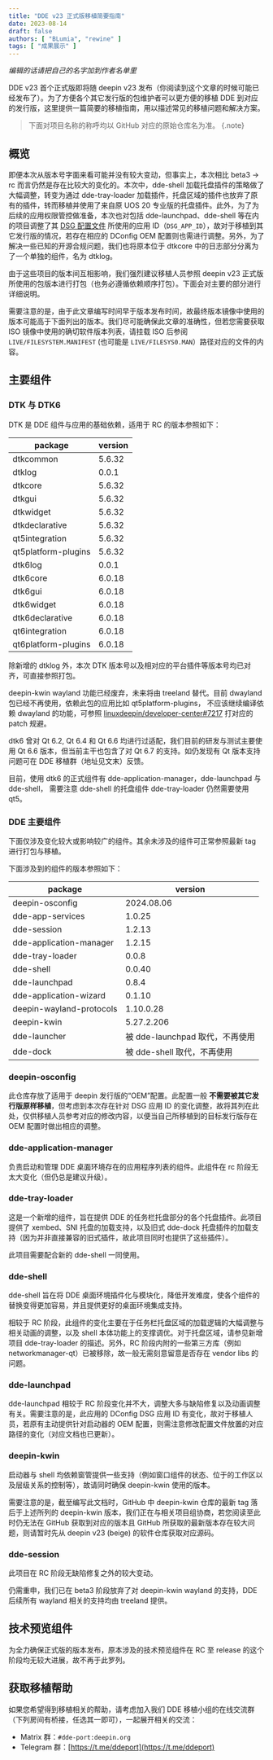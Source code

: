 ```yaml
---
title: "DDE v23 正式版移植简要指南"
date: 2023-08-14
draft: false
authors: [ "BLumia", "rewine" ]
tags: [ "成果展示" ]
---
```


*编辑的话请把自己的名字加到作者名单里*

DDE v23 首个正式版即将随 deepin v23 发布（你阅读到这个文章的时候可能已经发布了）。为了方便各个其它发行版的包维护者可以更方便的移植 DDE 到对应的发行版，这里提供一篇简要的移植指南，用以描述常见的移植问题和解决方案。

> 下面对项目名称的称呼均以 GitHub 对应的原始仓库名为准。
{.note}
> 

## 概览

即便本次从版本号字面来看可能并没有较大变动，但事实上，本次相比 beta3 -> rc 而言仍然是存在比较大的变化的。本次中，dde-shell 加载托盘插件的策略做了大幅调整，转变为通过 dde-tray-loader 加载插件，托盘区域的插件也放弃了原有的插件，转而移植并使用了来自原 UOS 20 专业版的托盘插件。此外，为了为后续的应用权限管控做准备，本次也对包括 dde-launchpad、dde-shell 等在内的项目调整了其 [DSG 配置文件](https://github.com/linuxdeepin/deepin-specifications/blob/master/unstable/%E9%85%8D%E7%BD%AE%E6%96%87%E4%BB%B6%E8%A7%84%E8%8C%83.md) 所使用的应用 ID（`DSG_APP_ID`），故对于移植到其它发行版的情况，若存在相应的 DConfig OEM 配置则也需进行调整。另外，为了解决一些已知的开源合规问题，我们也将原本位于 dtkcore 中的日志部分分离为了一个单独的组件，名为 dtklog。

由于这些项目的版本间互相影响，我们强烈建议移植人员参照 deepin v23 正式版所使用的包版本进行打包（也务必遵循依赖顺序打包）。下面会对主要的部分进行详细说明。

需要注意的是，由于此文章编写时间早于版本发布时间，故最终版本镜像中使用的版本可能高于下面列出的版本。我们尽可能确保此文章的准确性，但若您需要获取 ISO 镜像中使用的确切软件版本列表，请挂载 ISO 后参阅 `LIVE/FILESYSTEM.MANIFEST` (也可能是 `LIVE/FILESYS0.MAN`）路径对应的文件的内容。

## 主要组件

### DTK 与 DTK6

DTK 是 DDE 组件与应用的基础依赖，适用于 RC 的版本参照如下：

| package | version |
| --- | --- |
| dtkcommon | 5.6.32 |
| dtklog | 0.0.1 |
| dtkcore | 5.6.32 |
| dtkgui | 5.6.32 |
| dtkwidget | 5.6.32 |
| dtkdeclarative | 5.6.32 |
| qt5integration | 5.6.32 |
| qt5platform-plugins | 5.6.32 |
| dtk6log | 0.0.1 |
| dtk6core | 6.0.18 |
| dtk6gui | 6.0.18 |
| dtk6widget | 6.0.18 |
| dtk6declarative | 6.0.18 |
| qt6integration | 6.0.18 |
| qt6platform-plugins | 6.0.18 |

除新增的 dtklog 外，本次 DTK 版本号以及相对应的平台插件等版本号均已对齐，可直接参照打包。

deepin-kwin wayland 功能已经废弃，未来将由 treeland 替代。目前 dwayland 包已经不再使用，依赖此包的应用比如 qt5platform-plugins， 不应该继续编译依赖 dwayland 的功能，可参照 [linuxdeepin/developer-center#7217](https://github.com/linuxdeepin/developer-center/issues/7217) 打对应的 patch 规避。

dtk6 曾对 Qt 6.2, Qt 6.4 和 Qt 6.6 均进行过适配，我们目前的研发与测试主要使用 Qt 6.6 版本，但当前主干也包含了对 Qt 6.7 的支持。如仍发现有 Qt 版本支持问题可在 DDE 移植群（地址见文末）反馈。

目前，使用 dtk6 的正式组件有 dde-application-manager，dde-launchpad 与 dde-shell， 需要注意 dde-shell 的托盘组件 dde-tray-loader 仍然需要使用 qt5。

### DDE 主要组件

下面仅涉及变化较大或影响较广的组件。其余未涉及的组件可正常参照最新 tag 进行打包与移植。

下面涉及到的组件的版本参照如下：

| package | version |
| --- | --- |
| deepin-osconfig | 2024.08.06 |
| dde-app-services | 1.0.25 |
| dde-session | 1.2.13 |
| dde-application-manager | 1.2.15 |
| dde-tray-loader | 0.0.8 |
| dde-shell | 0.0.40 |
| dde-launchpad | 0.8.4 |
| dde-application-wizard | 0.1.10 |
| deepin-wayland-protocols | 1.10.0.28 |
| deepin-kwin | 5.27.2.206 |
| dde-launcher | 被 dde-launchpad 取代，不再使用 |
| dde-dock | 被 dde-shell 取代，不再使用 |

### deepin-osconfig

此仓库存放了适用于 deepin 发行版的“OEM”配置。此配置一般 **不需要被其它发行版原样移植**，但考虑到本次存在针对 DSG 应用 ID 的变化调整，故将其列在此处，仅供移植人员参考对应的修改内容，以便当自己所移植到的目标发行版存在 OEM 配置时做出相应的调整。

### dde-application-manager

负责启动和管理 DDE 桌面环境存在的应用程序列表的组件。此组件在 rc 阶段无太大变化（但仍总是建议升级）。

### dde-tray-loader

这是一个新增的组件，旨在提供 DDE 的任务栏托盘部分的各个托盘插件。此项目提供了 xembed、SNI 托盘的加载支持，以及旧式 dde-dock 托盘插件的加载支持（因为并非直接兼容的旧式插件，故此项目同时也提供了这些插件）。

此项目需要配合新的 dde-shell 一同使用。

### dde-shell

dde-shell 旨在将 DDE 桌面环境插件化与模块化，降低开发难度，使各个组件的替换变得更加容易，并且提供更好的桌面环境集成支持。

相较于 RC 阶段，此组件的变化主要在于任务栏托盘区域的加载逻辑的大幅调整与相关动画的调整，以及 shell 本体功能上的支撑调优。对于托盘区域，请参见新增项目 dde-tray-loader 的描述。另外，RC 阶段内附的一些第三方库（例如 networkmanager-qt）已被移除，故一般无需刻意留意是否存在 vendor libs 的问题。

### dde-launchpad

dde-launchpad 相较于 RC 阶段变化并不大，调整大多与缺陷修复以及动画调整有关。需要注意的是，此应用的 DConfig DSG 应用 ID 有变化，故对于移植人员，若原有主动提供针对启动器的 OEM 配置，则需注意修改配置文件放置的对应路径的变化（对应文档也已更新）。

### deepin-kwin

启动器与 shell 均依赖窗管提供一些支持（例如窗口组件的状态、位于的工作区以及层级关系的控制等），故请同时确保 deepin-kwin 使用的版本。

需要注意的是，截至编写此文档时，GitHub 中 deepin-kwin 仓库的最新 tag 落后于上述所列的 deepin-kwin 版本，我们正在与相关项目组协商，若您阅读至此时仍无法在 GitHub 获取到对应的版本且 GitHub 所获取的最新版本存在较大问题，则请暂时先从 deepin v23 (beige) 的软件仓库获取对应源码。

### dde-session

此项目在 RC 阶段无缺陷修复之外的较大变动。

仍需重申，我们已在 beta3 阶段放弃了对 deepin-kwin wayland 的支持，DDE 后续所有 wayland 相关的支持均由 treeland 提供。

## 技术预览组件

为全力确保正式版的版本发布，原本涉及的技术预览组件在 RC 至 release 的这个阶段均无较大进展，故不再于此罗列。

## 获取移植帮助

如果您希望得到移植相关的帮助，请考虑加入我们 DDE 移植小组的在线交流群（下列房间有桥接，任选其一即可），一起展开相关的交流：

- Matrix 群：`#dde-port:deepin.org`
- Telegram 群：[https://t.me/ddeport](https://t.me/ddeport)

